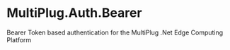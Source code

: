 # MultiPlug.Auth.Bearer
Bearer Token based authentication for the MultiPlug .Net Edge Computing Platform